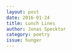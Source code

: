 ```yaml
---
layout: post 
date: 2016-01-24
title: Lunch Lines
author: Jonas Specktor
category: poetry
issue: hunger
---
```

